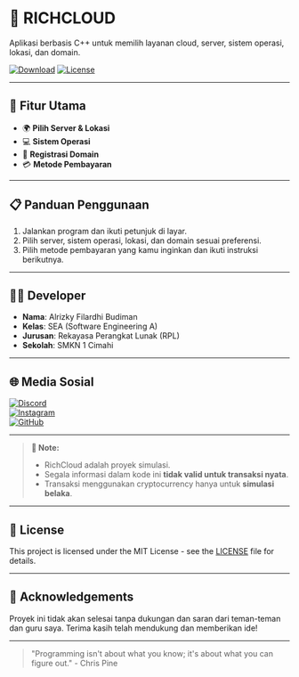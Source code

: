 # 🚀 RICHCLOUD

Aplikasi berbasis C++ untuk memilih layanan cloud, server, sistem operasi, lokasi, dan domain.

[![Download](https://img.shields.io/badge/Download-RichCloud-blue?style=for-the-badge&logo=github)](https://github.com/zDarkx1/RichCloud/releases)
[![License](https://img.shields.io/badge/License-MIT-green?style=for-the-badge)](https://github.com/zDarkx1/RichCloud/blob/main/LICENSE)

---

## 🎯 Fitur Utama
- 🌍 **Pilih Server & Lokasi**
- 💻 **Sistem Operasi**
- 🔗 **Registrasi Domain**
- 💳 **Metode Pembayaran**

---

## 📋 Panduan Penggunaan
1. Jalankan program dan ikuti petunjuk di layar.  
2. Pilih server, sistem operasi, lokasi, dan domain sesuai preferensi.  
3. Pilih metode pembayaran yang kamu inginkan dan ikuti instruksi berikutnya.  

---

## 👨‍💻 Developer

- **Nama**: Alrizky Filardhi Budiman  
- **Kelas**: SEA (Software Engineering A)  
- **Jurusan**: Rekayasa Perangkat Lunak (RPL)  
- **Sekolah**: SMKN 1 Cimahi  

---

## 🌐 Media Sosial

[![Discord](https://img.shields.io/badge/Discord-7289DA?style=for-the-badge&logo=discord&logoColor=white)](https://discord.com/users/kokorounlock)  
[![Instagram](https://img.shields.io/badge/Instagram-E4405F?style=for-the-badge&logo=instagram&logoColor=white)](https://www.instagram.com/richkey.sh/)  
[![GitHub](https://img.shields.io/badge/GitHub-181717?style=for-the-badge&logo=github&logoColor=white)](https://github.com/zDarkx1)

---

> **📝 Note:**  
> - RichCloud adalah proyek simulasi.  
> - Segala informasi dalam kode ini **tidak valid untuk transaksi nyata**.  
> - Transaksi menggunakan cryptocurrency hanya untuk **simulasi belaka**.  

---

## 📜 License
This project is licensed under the MIT License - see the [LICENSE](LICENSE) file for details.

---

## 🤝 Acknowledgements
Proyek ini tidak akan selesai tanpa dukungan dan saran dari teman-teman dan guru saya. Terima kasih telah mendukung dan memberikan ide!

---

> "Programming isn't about what you know; it's about what you can figure out." - Chris Pine
